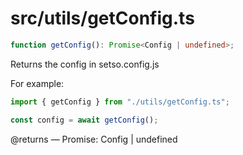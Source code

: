 # src/utils/getConfig.ts

```ts
function getConfig(): Promise<Config | undefined>;
```

Returns the config in setso.config.js

For example:

```ts
import { getConfig } from "./utils/getConfig.ts";

const config = await getConfig();
```

@returns — Promise: Config | undefined
